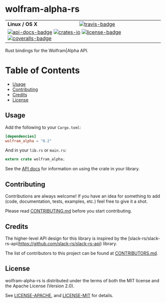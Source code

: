 # wolfram-alpha-rs

<table>
    <tr>
        <td><strong>Linux / OS X</strong></td>
        <td><a href="https://travis-ci.org/indiv0/wolfram-alpha-rs" title="Travis Build Status"><img src="https://travis-ci.org/indiv0/wolfram-alpha-rs.svg?branch=master" alt="travis-badge"></img></a></td>
    </tr>
    <tr>
        <td colspan="2">
            <a href="https://indiv0.github.io/wolfram-alpha-rs/wolfram_alpha" title="API Docs"><img src="https://img.shields.io/badge/API-docs-blue.svg" alt="api-docs-badge"></img></a>
            <a href="https://crates.io/crates/wolfram_alpha" title="Crates.io"><img src="https://img.shields.io/crates/v/wolfram_alpha.svg" alt="crates-io"></img></a>
            <a href="#license" title="License: MIT/Apache-2.0"><img src="https://img.shields.io/crates/l/wolfram_alpha.svg" alt="license-badge"></img></a>
            <a href="https://coveralls.io/github/indiv0/wolfram-alpha-rs?branch=master" title="Coverage Status"><img src="https://coveralls.io/repos/github/indiv0/wolfram-alpha-rs/badge.svg?branch=master" alt="coveralls-badge"></img></a>
        </td>
    </tr>
</table>

Rust bindings for the Wolfram|Alpha API.

# Table of Contents

* [Usage](#usage)
* [Contributing](#contributing)
* [Credits](#credits)
* [License](#license)

## Usage

Add the following to your `Cargo.toml`:

```toml
[dependencies]
wolfram_alpha = "0.2"
```

And in your `lib.rs` or `main.rs`:

```rust
extern crate wolfram_alpha;
```

See the [API docs][api-docs] for information on using the crate in your library.

## Contributing

Contributions are always welcome!
If you have an idea for something to add (code, documentation, tests, examples,
etc.) feel free to give it a shot.

Please read [CONTRIBUTING.md][contributing] before you start contributing.

## Credits

The higher-level API design for this library is inspired by the
[slack-rs/slack-rs-api(https://github.com/slack-rs/slack-rs-api) library.

The list of contributors to this project can be found at
[CONTRIBUTORS.md][contributors].

## License

wolfram-alpha-rs is distributed under the terms of both the MIT license and the
Apache License (Version 2.0).

See [LICENSE-APACHE][license-apache], and [LICENSE-MIT][license-mit] for details.

[api-docs]: https://indiv0.github.io/wolfram-alpha-rs/wolfram_alpha
[contributing]: https://github.com/indiv0/wolfram-alpha-rs/blob/master/CONTRIBUTING.md "Contribution Guide"
[contributors]: https://github.com/indiv0/wolfram-alpha-rs/blob/master/CONTRIBUTORS.md "List of Contributors"
[license-apache]: https://github.com/indiv0/wolfram-alpha-rs/blob/master/LICENSE-APACHE "Apache-2.0 License"
[license-mit]: https://github.com/indiv0/wolfram-alpha-rs/blob/master/LICENSE-MIT "MIT License"
